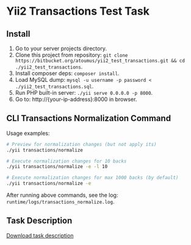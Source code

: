 # Yii2 Transactions Test Task

## Install

1. Go to your server projects directory.
1. Clone this project from repository: `git clone https://bitbucket.org/atoumus/yii2_test_transactions.git && cd ./yii2_test_transactions`.
1. Install composer deps: `composer install`.
1. Load MySQL dump: `mysql -u username -p password < ./yii2_test_transactions.sql`.
1. Run PHP built-in server: `./yii serve 0.0.0.0 -p 8000`.
1. Go to: http://{your-ip-address}:8000 in browser.

## CLI Transactions Normalization Command

Usage examples:
```bash
# Preview for normalization changes (but not apply its)
./yii transactions/normalize

# Execute normalization changes for 10 backs
./yii transactions/normalize -e -l 10

# Execute normalization changes for max 1000 backs (by default)
./yii transactions/normalize -e
```

After running above commands, see the log: `runtime/logs/transactions_normalize.log`.

## Task Description

[Download task description](./Task.docx)